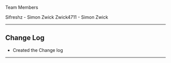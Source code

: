 Team Members

Sifreshz - Simon Zwick
Zwick4711 - Simon Zwick 

-------------------------------------------------------------------------------------------------

Change Log
--------------------------------------------------------------------------------------------------

- Created the Change log










--------------------------------------------------------------------------------------------------
